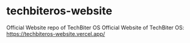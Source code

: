 # techbiteros-website
Official Website repo of TechBiter OS
<break>Official Website of TechBiter OS: https://techbiteros-website.vercel.app/
